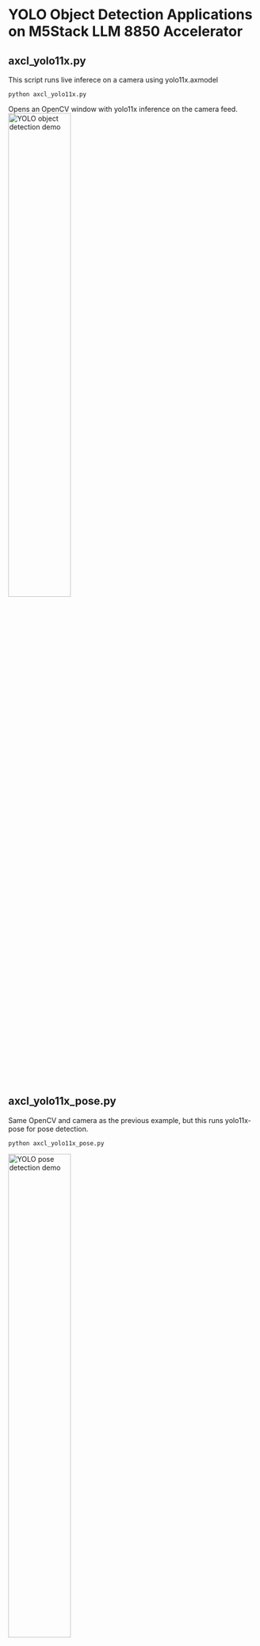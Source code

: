# YOLO Object Detection Applications on M5Stack LLM 8850 Accelerator  

## axcl_yolo11x.py  
This script runs live inferece on a camera using yolo11x.axmodel

```
python axcl_yolo11x.py
```
Opens an OpenCV window with yolo11x inference on the camera feed.  
<img src="https://i.imgur.com/ZT1k3uD.png" alt="YOLO object detection demo" width=50%>  

## axcl_yolo11x_pose.py  

Same OpenCV and camera as the previous example, but this runs yolo11x-pose for pose detection.  
```
python axcl_yolo11x_pose.py
```
<img src="https://i.imgur.com/E4egCy6.png" alt="YOLO pose detection demo" width=50%>  

## axcl_yolo11x_trigger.py  

```
python axcl_yolo11x_trigger.py  
```

This one is fun.  Run the script, then the instructions will appear on the screen.  Press 'd' to draw an ROI on the screen.  Press 's' to save.  
When a person is detected in the ROI for 5.0 seconds, a screenshot is saved and sent to your personal discord server via an api hook.  

You will need to open notify.py and add your discord hook in place of 'YOUR-DISCORD-HOOK-HERE'.  
The notify.py script contains the functions for sending messages and images to discord via api hook.  

<img src="https://i.imgur.com/FL21mEm.png" alt="YOLO detection trigger demo" width=75%>  

<img src="https://i.imgur.com/dLgjvsu.png" alt="YOLO detection trigger demo" width=75%>  

<img src="https://i.imgur.com/5hkDqRS.png" alt="YOLO detection trigger demo" width=75%>  

<img src="https://i.imgur.com/Tj5dgNQ.jpeg" alt="YOLO detection trigger demo" width=75%>  











